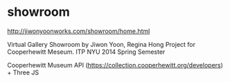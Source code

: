 # showroom

http://jiwonyoonworks.com/showroom/home.html

Virtual Gallery Showroom by Jiwon Yoon, Regina Hong 
Project for Cooperhewitt Meseum. ITP NYU 2014 Spring Semester

Cooperhewitt Museum API (https://collection.cooperhewitt.org/developers) + Three JS

